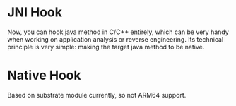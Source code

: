 # JNI Hook
Now, you can hook java method in C/C++ entirely, which can be very handy when working on application analysis or reverse engineering. Its technical principle is very simple: making the target java method to be native.  

# Native Hook
Based on substrate module currently, so not ARM64 support.   
